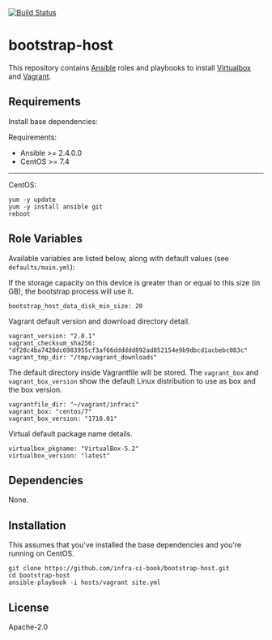 [![Build Status](https://travis-ci.org/infra-ci-book/bootstrap-host.svg?branch=master)](https://travis-ci.org/infra-ci-book/bootstrap-host)

# bootstrap-host
This repository contains [Ansible](https://www.ansible.com/) roles and
playbooks to install [Virtualbox](https://www.virtualbox.org/) and
[Vagrant](https://www.vagrantup.com/).

## Requirements

Install base dependencies:

Requirements:

- Ansible >= 2.4.0.0
- CentOS >= 7.4

----

CentOS:

```
yum -y update
yum -y install ansible git
reboot
```

## Role Variables

Available variables are listed below, along with default values (see `defaults/main.yml`):

If the storage capacity on this device is greater than or equal to this
size (in GB), the bootstrap process will use it.

```
bootstrap_host_data_disk_min_size: 20
```

Vagrant default version and download directory detail.

```
vagrant_version: "2.0.1"
vagrant_checksum_sha256: "df28c4ba7420dc6983955cf3af66dddddd892ad852154e9b9dbcd1acbebc083c"
vagrant_tmp_dir: "/tmp/vagrant_downloads"
```

The default directory inside Vagrantfile will be stored.
The `vagrant_box` and `vagrant_box_version` show the default Linux distribution
to use as box and the box version.

```
vagrantfile_dir: "~/vagrant/infraci"
vagrant_box: "centos/7"
vagrant_box_version: "1710.01"
```

Virtual default package name details.

```
virtualbox_pkgname: "VirtualBox-5.2"
virtualbox_version: "latest"
```

## Dependencies

None.

## Installation

This assumes that you've installed the base dependencies and you're running on
CentOS.

```
git clone https://github.com/infra-ci-book/bootstrap-host.git
cd bootstrap-host
ansible-playbook -i hosts/vagrant site.yml
```

## License

Apache-2.0


